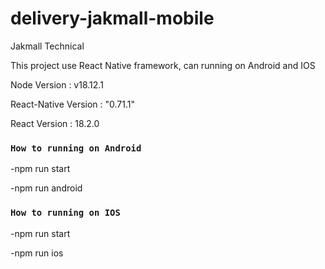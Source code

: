 # delivery-jakmall-mobile

Jakmall Technical

This project use React Native framework, can running on Android and IOS

Node Version : v18.12.1

React-Native Version : "0.71.1"

React Version : 18.2.0

### `How to running on Android`

-npm run start

-npm run android

### `How to running on IOS `

-npm run start

-npm run ios
